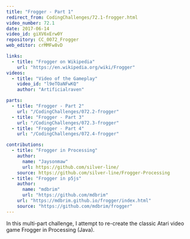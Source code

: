 ```yaml
---
title: "Frogger - Part 1"
redirect_from: CodingChallenges/72.1-frogger.html
video_number: 72.1
date: 2017-06-14
video_id: giXV6xErw0Y
repository: CC_0072_Frogger
web_editor: crMMFw8vD

links:
  - title: "Frogger on Wikipedia"
    url: "https://en.wikipedia.org/wiki/Frogger"
videos:
  - title: "Video of the Gameplay"
    video_id: "l9eTOaNFwKQ"
    author: "Artificialraven"

parts:
  - title: "Frogger - Part 2"
    url: "/CodingChallenges/072.2-frogger"
  - title: "Frogger - Part 3"
    url: "/CodingChallenges/072.3-frogger"
  - title: "Frogger - Part 4"
    url: "/CodingChallenges/072.4-frogger"

contributions:
  - title: "Frogger in Processing"
    author:
      name: "Jaysonmaw"
      url: https://github.com/silver-line/
    source: https://github.com/silver-line/Frogger-Processing
  - title: "Frogger in p5js"
    author:
      name: "mdbrim"
      url: "https://github.com/mdbrim"
    url: "https://mdbrim.github.io/frogger/index.html"
    source: "https://github.com/mdbrim/frogger"
---
```


In this multi-part challenge, I attempt to re-create the classic Atari video game Frogger in Processing (Java).
